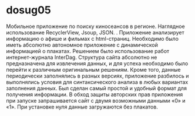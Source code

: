# dosug05
Мобильное приложение по поиску киносеансов в регионе. Наглядное использование RecyclerView, Jsoup, JSON. . 
Приложение анализирует информацию о афише и фильмах с html-страниц.
Необходимо было иметь абсолютно автономное приложение с динамической информацией о плакатах.
Решением было использование работ интернет-журнала InterDag.
Структура сайта абсолютно не предназначена для извлечения данных, и для успеха необходимо было перейти к различным оригинальным решениям.
Кроме того, данные периодически заполнялись в разных версиях, приложение разбилось и выполнялись условия для синтаксического анализа в любых вариантах заполнения данных.
Был сделан самый простой и удобный формат для получения информации.
В обход защиты авторских прав приложения при запуске запрашивается сайт с двумя возможными данными «0» и «1».
При установке нуля данные загружаются без плакатов.

